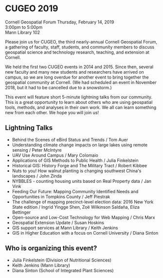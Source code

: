 # CUGEO 2019

Cornell Geospatial Forum
Thursday, February 14, 2019  
3:00pm to 5:00pm  
Mann Library 102

Please join us for CUGEO, the third nearly-annual Cornell Geospatial Forum, a gathering of faculty, staff, students, and community members to discuss geospatial science and technology research, teaching, and extension at Cornell.

We held the first two CUGEO events in 2014 and 2015.  Since then, several new faculty and many new students and researchers have arrived on campus, so we are long overdue for another event to bring together the geospatial community at Cornell.  (We had scheduled an event in November 2018, but it had to be cancelled due to a snowstorm.)

This event will feature short 5-minute lightning talks from our community.  This is a great opportunity to learn about others who are using geospatial tools, methods, and analyses in their own work.  We all can learn something new from each other.  We hope you will join us!

## Lightning Talks

- Behind the Scenes of eBird Status and Trends / Tom Auer
- Understanding climate change impacts on large lakes using remote sensing / Peter McIntyre
- UAV Use Around Campus / Mary Colomaio
- Applications of GIS Methods to Public Health / Julia Finkelstein
- Historical GIS: History Forge and The Military Tract / Robert Kibbee
- Nuts to you! How walnut planting is changing southwest China's landscapes / John Zinda
- NYBBLES - counting housing units based on Real Property data / Jan Vink
- Feeding Our Future: Mapping Community Identified Needs and Opportunities in Tompkins County / Jeff Piestrak
- The challenge of mapping precinct-level election data: 2016 New York State edition / Ingrid Yingge Shen, Zoë Wilkinson Saldaña, Eliza Bettinger
- Open-source and Low-Cost Technology for Web Mapping / Chris Marx
- Geospatial Extension Update / Susan Hoskins
- GIS support services at Mann Library / Keith Jenkins
- GIS in Higher Education with a focus on Cornell University / Diana Sinton

## Who is organizing this event?

- Julia Finkelstein (Division of Nutritional Sciences)
- Keith Jenkins (Mann Library)
- Diana Sinton (School of Integrated Plant Sciences)

